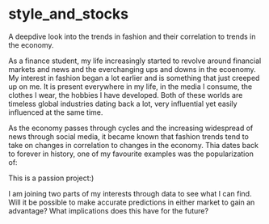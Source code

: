 # style_and_stocks

A deepdive look into the trends in fashion and their correlation to trends in the economy.

As a finance student, my life increasingly started to revolve around financial markets and news and the everchanging ups and downs in the ecoenomy. My interest in fashion began a lot earlier and is something that just creeped up on me. It is present everywhere in my life, in the media I consume, the clothes I wear, the hobbies I have developed. Both of these worlds are timeless global industries dating back a lot, very influential yet easily influenced at the same time.

As the economy passes through cycles and the increasing widespread of news through social media, it became known that fashion trends tend to take on changes in correlation to changes in the economy. Thia dates back to forever in history, one of my favourite examples was the popularization of:

This is a passion project:)

I am joining two parts of my interests through data to see what I can find. Will it be possible to make accurate predictions in either market to gain an advantage? What implications does this have for the future?
